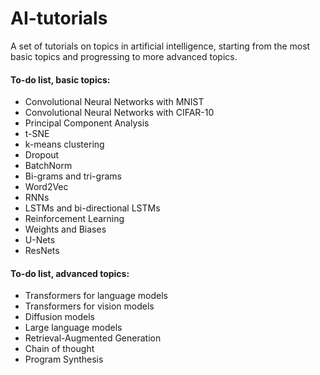 # AI-tutorials
A set of tutorials on topics in artificial intelligence, starting from the most basic topics and progressing to more advanced topics.



#### To-do list, basic topics:
* Convolutional Neural Networks with MNIST
* Convolutional Neural Networks with CIFAR-10
* Principal Component Analysis
* t-SNE
* k-means clustering
* Dropout
* BatchNorm
* Bi-grams and tri-grams
* Word2Vec
* RNNs
* LSTMs and bi-directional LSTMs
* Reinforcement Learning
* Weights and Biases
* U-Nets
* ResNets


#### To-do list, advanced topics:
* Transformers for language models
* Transformers for vision models
* Diffusion models
* Large language models
* Retrieval-Augmented Generation
* Chain of thought
* Program Synthesis
